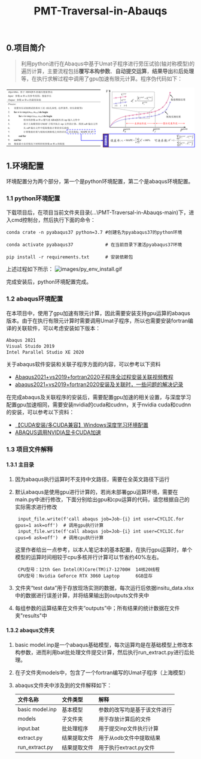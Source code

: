 <div align="center">
<h1 align="center">PMT-Traversal-in-Abauqs</h1>
</div>
<br>

## 0.项目简介

> 利用python进行在Abaqus中基于Umat子程序进行旁压试验(轴对称模型)的遍历计算，主要流程包括<b>覆写本构参数</b>、<b>自动提交运算</b>，<b>结果导出</b>和<b>后处理</b>等，在执行求解过程中调用了gpu加速有限元计算。程序伪代码如下：

![images/Pseudo-code.png](https://raw.githubusercontent.com/ZhouChaunge/PMT-Traversal-in-Abauqs/main/images/Pseudo-code.png)
<br>

## 1.环境配置

环境配置分为两个部分，第一个是python环境配置，第二个是abaqus环境配置。

### 1.1 python环境配置

下载项目后，在项目当前文件夹目录(...\PMT-Traversal-in-Abauqs-main)下，进入cmd控制台，然后执行下面的命令：

    conda crate -n pyabaqus37 python=3.7 #创建名为pyabaqus37的python环境

    conda activate pyabaqus37            # 在当前目录下激活pyabaqus37环境
    
    pip install -r requirements.txt      # 安装依赖包

上述过程如下所示：
![images/py_env_install.gif](https://raw.githubusercontent.com/ZhouChaunge/PMT-Traversal-in-Abauqs/main/images/py_env_install.gif)

完成安装后，python环境配置完成。

### 1.2 abaqus环境配置

在本项目中，使用了gpu加速有限元计算，因此需要安装支持gpu运算的abaqus版本。由于在执行有限元计算时需要调用Umat子程序，所以也需要安装fortran编译的关联软件，可以考虑安装如下版本：

    Abaqus 2021
    Visual Stuido 2019
    Intel Parallel Studio XE 2020
关于abaqus软件安装和关联子程序方面的内容，可以参考以下资料
- [Abaqus2021+vs2019+fortran2020子程序全过程安装关联视频教程](https://www.bilibili.com/video/BV1Mj411r7WQ)
- [abaqus2021+vs2019+fortran2020安装及关联时，一些问题的解决记录](https://www.bilibili.com/video/BV1Sa411g744)

在完成abaqus及关联程序的安装后，需要配置gpu加速的相关设置，与深度学习配置gpu加速相同，需要安装nvidia的cuda和cudnn，关于nvidia cuda和cudnn的安装，可以参考以下资料：
- [【CUDA安装/多CUDA兼容】Windows深度学习环境配置](https://www.bilibili.com/video/BV1nL4y1b7oT)
- [ABAQUS调用NVIDIA显卡CUDA加速](https://www.bilibili.com/video/BV1vT4y1z74H)


### 1.3 项目文件解释

#### 1.3.1 主目录

1. 因为abaqus执行运算时不支持中文路径，需要在全英文路径下运行
   
2. 默认abaqus是使用gpu进行计算的，若尚未部署gpu运算环境，需要在main.py中进行修改，下面分别给出gpu和cpu运算的代码，请您根据自己的实际需求进行修改
   
        input_file.write(f'call abaqus job=Job-{i} int user=CYCLIC.for gpus=1 ask=off')  # 调用gpu执行计算
        input_file.write(f'call abaqus job=Job-{i} int user=CYCLIC.for cpus=6 ask=off')  # 调用cpu执行计算
    这里作者给出一点参考，以本人笔记本的基本配置，在执行gpu运算时，单个模型的运算时间相较于cpu多核并行计算可以节省约40%左右。

        CPU型号：12th Gen Intel(R)Core(TM)i7-12700H  14核20线程
        GPU型号：Nvidia GeForce RTX 3060 Laptop      6GB显存
   
3. 文件夹“test data”用于存放现场实测的数据，每次运行后依据insitu_data.xlsx中的数据进行误差计算，并将结果输出到outputs文件夹中

4. 每组参数的运算结果在文件夹“outputs”中；所有结果的统计数据在文件夹"results"中


#### 1.3.2 abaqus文件夹
1. basic model.inp是一个abaqus基础模型，每次运算均是在基础模型上修改本构参数，进而利用bat批处理文件提交计算，然后执行run_extract.py进行后处理。

2. 在子文件夹models中，包含了一个fortran编写的Umat子程序（上海模型）

3. abaqus文件夹中涉及到的文件解释如下：

    |文件名称        | 文件类型      |解释|
    |---------------|---------------|--------------------------|
    |basic model.inp|基本模型       |参数的改写均是基于该文件进行|
    |models         |子文件夹       |用于存放计算后的文件       |
    |input.bat      |批处理程序     |用于提交inp文件执行计算    |
    |extract.py     |结果提取文件   |用于从odb文件中提取结果    |
    |run_extract.py |结果提取文件   |用于执行extract.py文件     |

